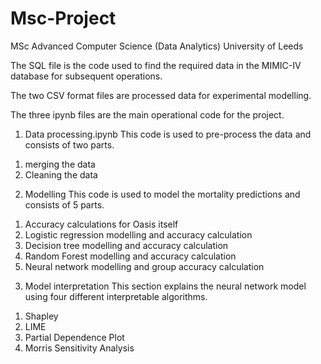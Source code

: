 # Msc-Project
MSc Advanced Computer Science (Data Analytics)
University of Leeds


The SQL file is the code used to find the required data in the MIMIC-IV database for subsequent operations.

The two CSV format files are processed data for experimental modelling.

The three ipynb files are the main operational code for the project.

1. Data processing.ipynb
This code is used to pre-process the data and consists of two parts.
1) merging the data
2) Cleaning the data

2. Modelling
This code is used to model the mortality predictions and consists of 5 parts.
1) Accuracy calculations for Oasis itself
2) Logistic regression modelling and accuracy calculation
3) Decision tree modelling and accuracy calculation
4) Random Forest modelling and accuracy calculation
5) Neural network modelling and group accuracy calculation


3. Model interpretation
This section explains the neural network model using four different interpretable algorithms.
1) Shapley
2) LIME
3) Partial Dependence Plot
4) Morris Sensitivity Analysis


